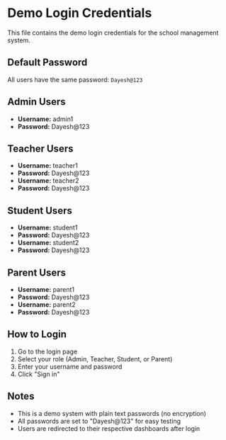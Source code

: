# Demo Login Credentials

This file contains the demo login credentials for the school management system.

## Default Password
All users have the same password: `Dayesh@123`

## Admin Users
- **Username:** admin1
- **Password:** Dayesh@123

## Teacher Users
- **Username:** teacher1
- **Password:** Dayesh@123
- **Username:** teacher2
- **Password:** Dayesh@123

## Student Users
- **Username:** student1
- **Password:** Dayesh@123
- **Username:** student2
- **Password:** Dayesh@123

## Parent Users
- **Username:** parent1
- **Password:** Dayesh@123
- **Username:** parent2
- **Password:** Dayesh@123

## How to Login
1. Go to the login page
2. Select your role (Admin, Teacher, Student, or Parent)
3. Enter your username and password
4. Click "Sign in"

## Notes
- This is a demo system with plain text passwords (no encryption)
- All passwords are set to "Dayesh@123" for easy testing
- Users are redirected to their respective dashboards after login
